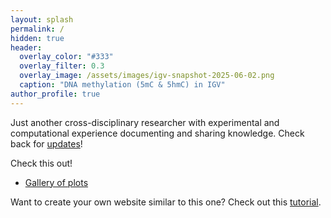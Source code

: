 ```yaml
---
layout: splash
permalink: /
hidden: true
header:
  overlay_color: "#333"
  overlay_filter: 0.3 
  overlay_image: /assets/images/igv-snapshot-2025-06-02.png
  caption: "DNA methylation (5mC & 5hmC) in IGV"
author_profile: true   
---
```


Just another cross-disciplinary researcher with experimental and computational experience documenting and sharing knowledge. Check back for [updates](https://jazsakr.github.io/recent/)!

Check this out!
- [Gallery of plots](https://jazsakr.github.io/pages/plot-gallery.md)

Want to create your own website similar to this one? Check out this [tutorial](https://jazsakr.github.io/website/).